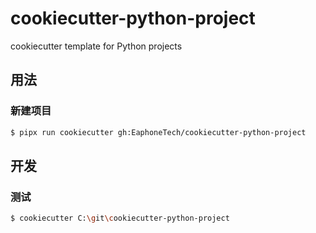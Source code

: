 # cookiecutter-python-project
cookiecutter template for Python projects

## 用法

### 新建项目

```bash
$ pipx run cookiecutter gh:EaphoneTech/cookiecutter-python-project
```

## 开发

### 测试

```bash
$ cookiecutter C:\git\cookiecutter-python-project
```

